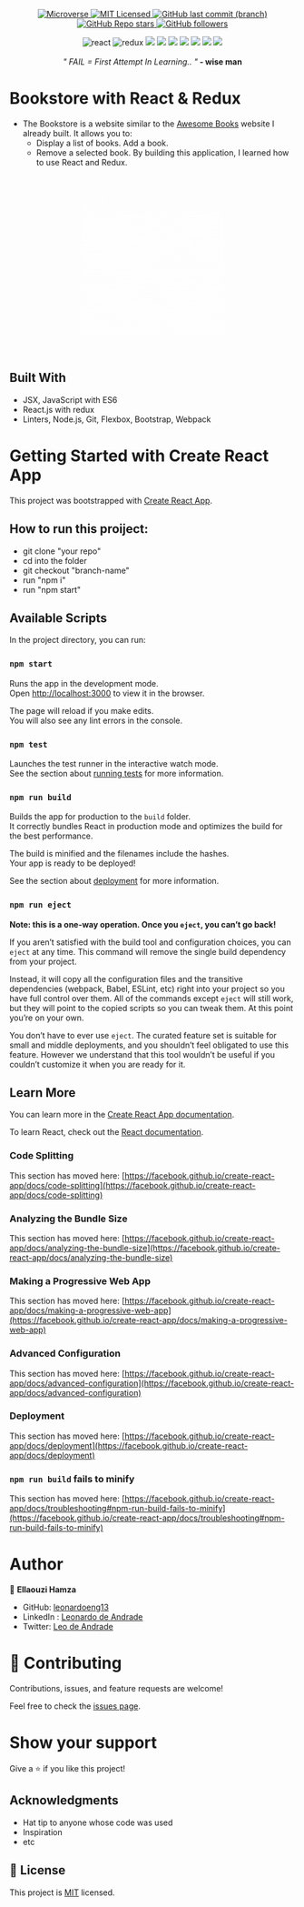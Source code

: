 
<p align="center">
  <a href="https://www.microverse.org/">
    <img alt="Microverse" src="https://img.shields.io/badge/-Microverse-blueviolet?style=flat-square">
  </a>
  <a href="https://github.com/leonardoeng13/to-do-list/blob/development/LICENSE">
    <img alt="MIT Licensed" src="https://img.shields.io/github/license/leonardoeng13/to-do-list?style=flat-square">
  </a>
  <a href="https://github.com/leonardoeng13/bookstore">
    <img alt="GitHub last commit (branch)" src="https://img.shields.io/github/last-commit/leonardoeng13/bookstore/dev?color=blue&style=flat-square">
  </a>
  <a href="https://github.com/leonardoeng13/bookstore">
    <img alt="GitHub Repo stars" src="https://img.shields.io/github/stars/leonardoeng13/bookstore?color=green&label=%E2%98%85%20stars%20&style=flat-square">
  </a>
  <a href="https://github.com/leonardoeng13">
    <img alt="GitHub followers" src="https://img.shields.io/github/followers/leonardoeng13?color=yellow&logo=github&style=flat-square">
  </a>
</p>

<div align="center">
 <img alt="react" src="https://img.shields.io/badge/react-%2320232a.svg?style=for-the-badge&logo=react&loColor=%2361DAFB"> <img alt="redux" src="https://img.shields.io/badge/redux-%23593d88.svg?style=for-the-badge&logo=redux&logoColor=white"> <img src="https://img.shields.io/badge/javascript-%23323330.svg?style=for-the-badge&logo=javascript&logoColor=%23F7DF1E"/> <img src="https://img.shields.io/badge/html5-%23E34F26.svg?style=for-the-badge&logo=html5&logoColor=white"/> <img src="https://img.shields.io/badge/css3-%231572B6.svg?style=for-the-badge&logo=css3&logoColor=white"/> <img src="https://img.shields.io/badge/bootstrap-%23563D7C.svg?style=for-the-badge&logo=bootstrap&logoColor=white"/> <img src="https://img.shields.io/badge/git-%23F05033.svg?style=for-the-badge&logo=git&logoColor=white"/> <img src="https://img.shields.io/badge/webpack-%238DD6F9.svg?style=for-the-badge&logo=webpack&logoColor=black"/> <img src="https://img.shields.io/badge/-jest-%23C21325?style=for-the-badge&logo=jest&logoColor=white"/> </div>

</br>
 <div align="center">
  <em align="center" style>" FAIL = First Attempt In Learning.. "</em><strong> - wise man</strong>
  </div>
  
# Bookstore with React & Redux

- The Bookstore is a website similar to the [Awesome Books](https://github.com/leonardoeng13/Awesome-books) website I already built. It allows you to: 
  - Display a list of books. Add a book. 
  - Remove a selected book. 
By building this application, I learned how to use React and Redux.
  
</br>
<p align="center">
   <kbd>
    <img alt="logo" src="./src/media/Bookstore.gif"width="250" height="250">
   </kbd>
</p>

</br>

<!-- <div align="center">
<kbd>
  <img alt="math" src="https://user-images.githubusercontent.com/80895497/134748890-29d5e63a-e1e4-4438-b23b-244824012a17.png">
  </kbd>
  </div>
 </br> -->


## Built With

- JSX, JavaScript with ES6
- React.js with redux
- Linters, Node.js, Git, Flexbox, Bootstrap, Webpack

# Getting Started with Create React App

This project was bootstrapped with [Create React App](https://github.com/facebook/create-react-app).

## How to run this proiject:
- git clone "your repo"
- cd into the folder
- git checkout "branch-name"
- run "npm i"
- run "npm start"

## Available Scripts

In the project directory, you can run:

### `npm start`

Runs the app in the development mode.\
Open [http://localhost:3000](http://localhost:3000) to view it in the browser.

The page will reload if you make edits.\
You will also see any lint errors in the console.

### `npm test`

Launches the test runner in the interactive watch mode.\
See the section about [running tests](https://facebook.github.io/create-react-app/docs/running-tests) for more information.

### `npm run build`

Builds the app for production to the `build` folder.\
It correctly bundles React in production mode and optimizes the build for the best performance.

The build is minified and the filenames include the hashes.\
Your app is ready to be deployed!

See the section about [deployment](https://facebook.github.io/create-react-app/docs/deployment) for more information.

### `npm run eject`

**Note: this is a one-way operation. Once you `eject`, you can’t go back!**

If you aren’t satisfied with the build tool and configuration choices, you can `eject` at any time. This command will remove the single build dependency from your project.

Instead, it will copy all the configuration files and the transitive dependencies (webpack, Babel, ESLint, etc) right into your project so you have full control over them. All of the commands except `eject` will still work, but they will point to the copied scripts so you can tweak them. At this point you’re on your own.

You don’t have to ever use `eject`. The curated feature set is suitable for small and middle deployments, and you shouldn’t feel obligated to use this feature. However we understand that this tool wouldn’t be useful if you couldn’t customize it when you are ready for it.

## Learn More

You can learn more in the [Create React App documentation](https://facebook.github.io/create-react-app/docs/getting-started).

To learn React, check out the [React documentation](https://reactjs.org/).

### Code Splitting

This section has moved here: [https://facebook.github.io/create-react-app/docs/code-splitting](https://facebook.github.io/create-react-app/docs/code-splitting)

### Analyzing the Bundle Size

This section has moved here: [https://facebook.github.io/create-react-app/docs/analyzing-the-bundle-size](https://facebook.github.io/create-react-app/docs/analyzing-the-bundle-size)

### Making a Progressive Web App

This section has moved here: [https://facebook.github.io/create-react-app/docs/making-a-progressive-web-app](https://facebook.github.io/create-react-app/docs/making-a-progressive-web-app)

### Advanced Configuration

This section has moved here: [https://facebook.github.io/create-react-app/docs/advanced-configuration](https://facebook.github.io/create-react-app/docs/advanced-configuration)

### Deployment

This section has moved here: [https://facebook.github.io/create-react-app/docs/deployment](https://facebook.github.io/create-react-app/docs/deployment)

### `npm run build` fails to minify

This section has moved here: [https://facebook.github.io/create-react-app/docs/troubleshooting#npm-run-build-fails-to-minify](https://facebook.github.io/create-react-app/docs/troubleshooting#npm-run-build-fails-to-minify)

# Author

👤 **Ellaouzi Hamza**

- GitHub: [leonardoeng13](https://github.com/leonardoeng13)
- LinkedIn : [Leonardo de Andrade](https://www.linkedin.com/in/leonardodeandrade/)
- Twitter: [Leo de Andrade](https://twitter.com/andrede_leo)

# 🤝 Contributing

Contributions, issues, and feature requests are welcome!

Feel free to check the [issues page](https://github.com/leonardoeng13/bookstore/issues).

# Show your support

Give a ⭐️ if you like this project!

## Acknowledgments

- Hat tip to anyone whose code was used
- Inspiration
- etc

## 📝 License

This project is [MIT](./MIT.md) licensed.
